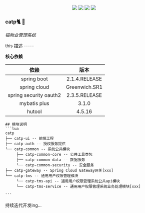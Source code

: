 <p align="center">
<img src="https://img.shields.io/badge/catp-1.0.0-blue.svg"></img>
<img src="https://img.shields.io/badge/java-1.8%2B-yellow.svg"></img>
<img src="https://img.shields.io/badge/Spring%20Cloud-2.1.4.RELEASE-green.svg"></img>
<img src="https://img.shields.io/badge/hutool-4.5.16-lightgrey.svg"></img>
</p>

### **catp🐈 🏡**  

  *猫物业管理系统*

this 描述 -----

**核心依赖**  

|          依赖          |     版本      |
| :--------------------: | :-----------: |
|      spring boot       | 2.1.4.RELEASE |
|      spring cloud      | Greenwich.SR1 |
| spring security oauth2 | 2.3.5.RELEASE |
|      mybatis plus      |     3.1.0     |
|         hutool         |    4.5.16     |

```
## 模块说明
​```lua
catp
├── catp-ui -- 前端工程
├── catp-auth -- 授权服务提供
└── catp-common -- 系统公共模块 
     ├── catp-common-core -- 公共工具类包
     ├── catp-common-data -- 数据服务
     └── catp-common-security -- 安全服务
├── catp-gateway -- Spring Cloud Gateway网关[xxx]
└── catp-tms -- 通用用户权限管理模块
     └── catp-tms-api -- 通用用户权限管理系统公共api模块
     └── catp-tms-service -- 通用用户权限管理系统业务处理模块[xxx]
	 
​```
```

持续迭代开发ing...
